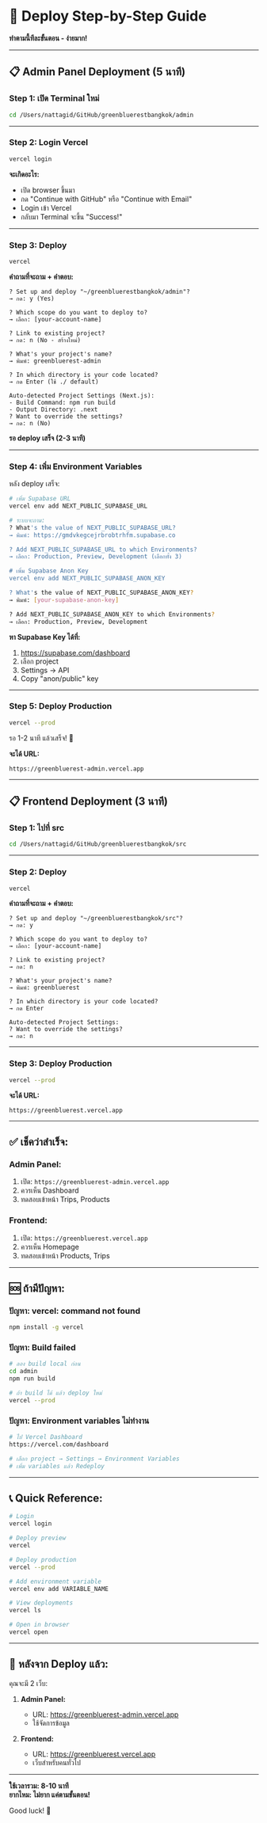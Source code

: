 # 🚀 Deploy Step-by-Step Guide

**ทำตามนี้ทีละขั้นตอน - ง่ายมาก!**

---

## 📋 **Admin Panel Deployment (5 นาที)**

### **Step 1: เปิด Terminal ใหม่**
```bash
cd /Users/nattagid/GitHub/greenbluerestbangkok/admin
```

---

### **Step 2: Login Vercel**
```bash
vercel login
```

**จะเกิดอะไร:**
- เปิด browser ขึ้นมา
- กด "Continue with GitHub" หรือ "Continue with Email"
- Login เข้า Vercel
- กลับมา Terminal จะขึ้น "Success!"

---

### **Step 3: Deploy**
```bash
vercel
```

**คำถามที่จะถาม + คำตอบ:**

```
? Set up and deploy "~/greenbluerestbangkok/admin"?
→ กด: y (Yes)

? Which scope do you want to deploy to?
→ เลือก: [your-account-name]

? Link to existing project?
→ กด: n (No - สร้างใหม่)

? What's your project's name?
→ พิมพ์: greenbluerest-admin

? In which directory is your code located?
→ กด Enter (ใช้ ./ default)

Auto-detected Project Settings (Next.js):
- Build Command: npm run build
- Output Directory: .next
? Want to override the settings?
→ กด: n (No)
```

**รอ deploy เสร็จ (2-3 นาที)**

---

### **Step 4: เพิ่ม Environment Variables**

หลัง deploy เสร็จ:

```bash
# เพิ่ม Supabase URL
vercel env add NEXT_PUBLIC_SUPABASE_URL

# ระบบจะถาม:
? What's the value of NEXT_PUBLIC_SUPABASE_URL?
→ พิมพ์: https://gmdvkegcejrbrobtrhfm.supabase.co

? Add NEXT_PUBLIC_SUPABASE_URL to which Environments?
→ เลือก: Production, Preview, Development (เลือกทั้ง 3)

# เพิ่ม Supabase Anon Key
vercel env add NEXT_PUBLIC_SUPABASE_ANON_KEY

? What's the value of NEXT_PUBLIC_SUPABASE_ANON_KEY?
→ พิมพ์: [your-supabase-anon-key]

? Add NEXT_PUBLIC_SUPABASE_ANON_KEY to which Environments?
→ เลือก: Production, Preview, Development
```

**หา Supabase Key ได้ที่:**
1. https://supabase.com/dashboard
2. เลือก project
3. Settings → API
4. Copy "anon/public" key

---

### **Step 5: Deploy Production**

```bash
vercel --prod
```

รอ 1-2 นาที แล้วเสร็จ! 🎉

**จะได้ URL:**
```
https://greenbluerest-admin.vercel.app
```

---

## 📋 **Frontend Deployment (3 นาที)**

### **Step 1: ไปที่ src**
```bash
cd /Users/nattagid/GitHub/greenbluerestbangkok/src
```

---

### **Step 2: Deploy**
```bash
vercel
```

**คำถามที่จะถาม + คำตอบ:**

```
? Set up and deploy "~/greenbluerestbangkok/src"?
→ กด: y

? Which scope do you want to deploy to?
→ เลือก: [your-account-name]

? Link to existing project?
→ กด: n

? What's your project's name?
→ พิมพ์: greenbluerest

? In which directory is your code located?
→ กด Enter

Auto-detected Project Settings:
? Want to override the settings?
→ กด: n
```

---

### **Step 3: Deploy Production**

```bash
vercel --prod
```

**จะได้ URL:**
```
https://greenbluerest.vercel.app
```

---

## ✅ **เช็คว่าสำเร็จ:**

### **Admin Panel:**
1. เปิด: `https://greenbluerest-admin.vercel.app`
2. ควรเห็น Dashboard
3. ทดสอบเข้าหน้า Trips, Products

### **Frontend:**
1. เปิด: `https://greenbluerest.vercel.app`
2. ควรเห็น Homepage
3. ทดสอบเข้าหน้า Products, Trips

---

## 🆘 **ถ้ามีปัญหา:**

### **ปัญหา: vercel: command not found**
```bash
npm install -g vercel
```

### **ปัญหา: Build failed**
```bash
# ลอง build local ก่อน
cd admin
npm run build

# ถ้า build ได้ แล้ว deploy ใหม่
vercel --prod
```

### **ปัญหา: Environment variables ไม่ทำงาน**
```bash
# ไป Vercel Dashboard
https://vercel.com/dashboard

# เลือก project → Settings → Environment Variables
# เพิ่ม variables แล้ว Redeploy
```

---

## 📞 **Quick Reference:**

```bash
# Login
vercel login

# Deploy preview
vercel

# Deploy production
vercel --prod

# Add environment variable
vercel env add VARIABLE_NAME

# View deployments
vercel ls

# Open in browser
vercel open
```

---

## 🎉 **หลังจาก Deploy แล้ว:**

คุณจะมี 2 เว็บ:

1. **Admin Panel:**
   - URL: https://greenbluerest-admin.vercel.app
   - ใช้จัดการข้อมูล

2. **Frontend:**
   - URL: https://greenbluerest.vercel.app
   - เว็บสำหรับคนทั่วไป

---

**ใช้เวลารวม: 8-10 นาที**  
**ยากไหม: ไม่ยาก แค่ตามขั้นตอน!**

Good luck! 🚀

